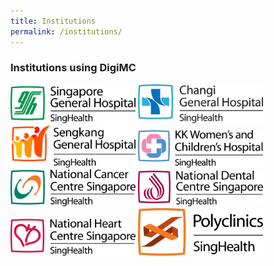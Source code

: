 ```yaml
---
title: Institutions
permalink: /institutions/
---
```


### Institutions using DigiMC

<img src="/images/SGH.jpg" width="200">
<img src="/images/CGH.jpg" width="200">
<img src="/images/SKH.jpg" width="200">
<img src="/images/KKH.jpg" width="200">
<img src="/images/NCCS.jpg" width="200">
<img src="/images/NDCS.jpg" width="200">
<img src="/images/NHCS.jpg" width="200">
<img src="/images/SHP.jpg" width="200">

